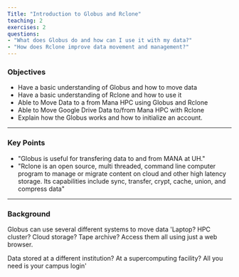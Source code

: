 ```yaml
---
Title: "Introduction to Globus and Rclone"
teaching: 2
exercises: 2
questions:
- "What does Globus do and how can I use it with my data?"
- "How does Rclone improve data movement and management?"
---
```

### Objectives
-  Have a basic understanding of Globus and how to move data
-  Have a basic understanding of Rclone and how to use it
-  Able to Move Data to a from Mana HPC using Globus and Rclone
-  Able to Move Google Drive Data to/from Mana HPC with Rclone
-  Explain how the Globus works and how to initialize an account.
---
### Key Points
- "Globus is useful for transfering data to and from MANA at UH."
-  "Rclone is an open source, multi threaded, command line computer program to manage or migrate content on cloud and other high latency storage. Its capabilities    include sync, transfer, crypt, cache, union, and compress data"
---
### Background

Globus can use several different systems to move data
'Laptop? HPC cluster? Cloud storage? Tape archive? Access them all using just a web browser.

Data stored at a different institution? At a supercomputing facility? All you need is your campus login'

